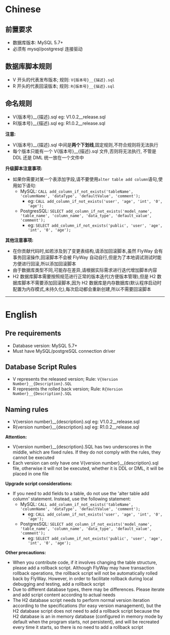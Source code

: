 
# Chinese

## 前置要求

- 数据库版本: MySQL 5.7+
- 必须有 mysql/postgresql 连接驱动


## 数据库脚本规则
- V 开头的代表发布版本; 规则: `V{版本号}__{描述}.sql`
- R 开头的代表回滚版本; 规则: `R{版本号}__{描述}.sql`

## 命名规则

- V{版本号}__{描述}.sql eg: V1.0.2__release.sql
- R{版本号}__{描述}.sql eg: R1.0.2__release.sql

**注意:** 
- V{版本号}__{描述}.sql 中间是**两个下划线**,固定规则,不符合规则将无法执行
- 每个版本只能有一个 V{版本号}__{描述}.sql 文件,否则将无法执行, 不管是 DDL 还是 DML 统一放在一个文件中



**升级脚本注意事项:**
- 如果你需要对某一个表添加字段,请不要使用`alter table add column`语句,使用如下语句:
    - MySQL: `CALL add_column_if_not_exists('tableName', 'columnName', 'dataType', 'defaultValue', 'comment');`
        - eg: `CALL add_column_if_not_exists('user', 'age', 'int', '0', 'age');`
    - PostgresSQL: `SELECT add_column_if_not_exists('model_name', 'table_name', 'column_name', 'data_type', 'default_value', 'comment');`
        - eg: `SELECT add_column_if_not_exists('public', 'user', 'age', 'int', '0', 'age');`


**其他注意事项:**
- 在你贡献代码时,如若涉及到了变更表结构,请添加回滚脚本,虽然 FlyWay 会有事务回滚操作,回滚脚本不会被 FlyWay 自动自行,但是为了本地调试测试时能方便进行回滚,所以添加回滚脚本
- 由于数据库类型不同,可能存在差异,请根据实际需求进行迭代增加脚本内容
- H2 数据库脚本需要按照规范进行正常的版本迭代(方便版本管理),但是 H2 数据库脚本不需要添加回滚脚本,因为 H2 数据库是内存数据库(默认程序启动时配置为内存模式,未持久化),每次启动都会重新创建,所以不需要回滚脚本

--- 

# English

## Pre requirements

- Database version: MySQL 5.7+
- Must have MySQL/postgreSQL connection driver

## Database Script Rules
- V represents the released version; Rule: `V{Version Number}__{Description}.SQL`
- R represents the rolled back version; Rule: `R{Version Number}__{Description}.SQL`

## Naming rules
- V{version number}__{description}.sql eg: V1.0.2__release.sql
- R{version number}__{description}.sql eg: R1.0.2__release.sql

**Attention:**
- V{version number}__{description}.SQL has two underscores in the middle, which are fixed rules. If they do not comply with the rules, they cannot be executed
- Each version can only have one V{version number}__{description}.sql file, otherwise it will not be executed, whether it is DDL or DML, it will be placed in one file


**Upgrade script considerations:**
- If you need to add fields to a table, do not use the 'alter table add column' statement. Instead, use the following statement:
    - MySQL: `CALL add_column_if_not_exists('tableName', 'columnName', 'dataType', 'defaultValue', 'comment');`
        - eg: `CALL add_column_if_not_exists('user', 'age', 'int', '0', 'age');`
    - PostgresSQL: `SELECT add_column_if_not_exists('model_name', 'table_name', 'column_name', 'data_type', 'default_value', 'comment');`
        - eg: `SELECT add_column_if_not_exists('public', 'user', 'age', 'int', '0', 'age');`


**Other precautions:**
- When you contribute code, if it involves changing the table structure, please add a rollback script. Although FlyWay may have transaction rollback operations, the rollback script will not be automatically rolled back by FlyWay. However, in order to facilitate rollback during local debugging and testing, add a rollback script
- Due to different database types, there may be differences. Please iterate and add script content according to actual needs
- The H2 database script needs to perform normal version iteration according to the specifications (for easy version management), but the H2 database script does not need to add a rollback script because the H2 database is an in memory database (configured in memory mode by default when the program starts, not persistent), and will be recreated every time it starts, so there is no need to add a rollback script